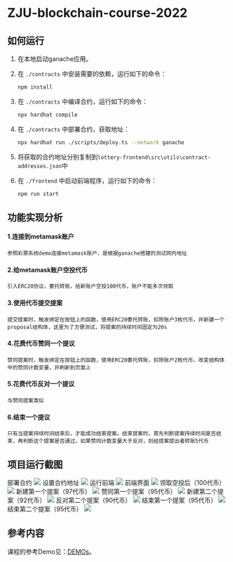 # ZJU-blockchain-course-2022


## 如何运行

1. 在本地启动ganache应用。

2. 在 `./contracts` 中安装需要的依赖，运行如下的命令：
    ```bash
    npm install
    ```
3. 在 `./contracts` 中编译合约，运行如下的命令：
    ```bash
    npx hardhat compile
    ```
4. 在 `./contracts` 中部署合约，获取地址：
    ```bash
    npx hardhat run ./scripts/deploy.ts --network ganache
    ```
5. 将获取的合约地址分别复制到`lottery-frontend\src\utils\contract-addresses.json`中
6. 在 `./frontend` 中启动前端程序，运行如下的命令：
    ```bash
    npm run start
    ```

## 功能实现分析

#### 1.连接到metamask账户
    参照彩票系统demo连接metamask账户，是根据ganache搭建的测试网内地址
#### 2.给metamask账户空投代币
    引入ERC20协议，委托转账，给新账户空投100代币，账户不能多次领取
#### 3.使用代币提交提案
    提交提案时，触发绑定在按钮上的函数，使用ERC20委托转账，扣除账户3枚代币，并新建一个proposal结构体，这里为了方便测试，将提案的持续时间固定为20s
#### 4.花费代币赞同一个提议
    赞同提案时，触发绑定在按钮上的函数，使用ERC20委托转账，扣除账户2枚代币，改变结构体中的赞同计数变量，并刷新到页面上
#### 5.花费代币反对一个提议
    与赞同提案类似
#### 6.结束一个提议
    只有当提案持续时间结束后，才能成功结束提案。结束提案时，首先判断提案持续时间是否结束，再判断这个提案是否通过，如果赞同计数变量大于反对，则给提案提出者转账5代币

## 项目运行截图
部署合约
![](deploy.png)
设置合约地址
![](deploy_address.png)
运行前端
![](run_frontend.png)
前端界面
![](1.png)
领取空投后（100代币）
![](2.png)
新建第一个提案（97代币）
![](3.png)
赞同第一个提案（95代币）
![](4.png)
新建第二个提案（92代币）
![](5.png)
反对第二个提案（90代币）
![](6.png)
结束第一个提案（95代币）
![](7.png)
结束第二个提案（95代币）
![](8.png)

## 参考内容

课程的参考Demo见：[DEMOs](https://github.com/LBruyne/blockchain-course-demos)。
